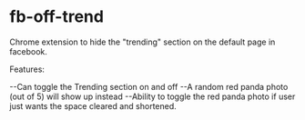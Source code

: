 # fb-off-trend
Chrome extension to hide the "trending" section on the default page in facebook.

Features:

--Can toggle the Trending section on and off
--A random red panda photo (out of 5) will show up instead
--Ability to toggle the red panda photo if user just wants the space cleared and shortened. 
